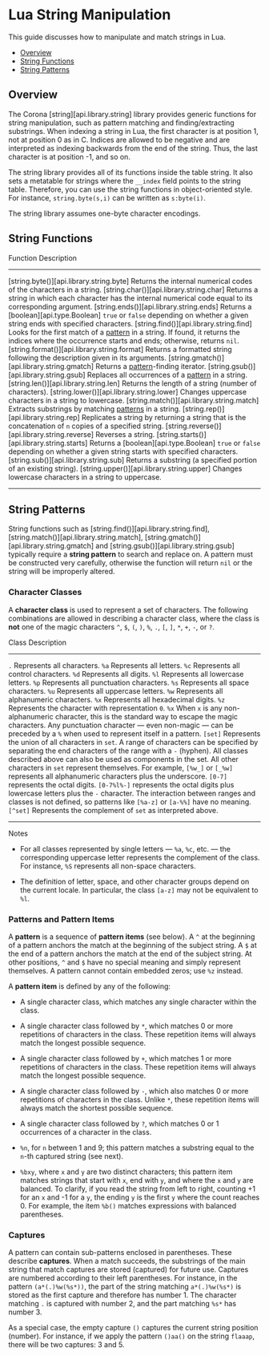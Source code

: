 # Lua String Manipulation

This guide discusses how to manipulate and match strings in Lua.

<div class="guides-toc">

* [Overview](#overview)
* [String Functions](#functions)
* [String Patterns](#patterns)

</div>


<a id="overview"></a>

## Overview

The Corona [string][api.library.string] library provides generic functions for string manipulation, such as pattern matching and finding/extracting substrings. When indexing a string in Lua, the first character is at position 1, not at position 0 as in C. Indices are allowed to be negative and are interpreted as indexing backwards from the end of the string. Thus, the last character is at position -1, and so on.

The string library provides all of its functions inside the table string. It also sets a metatable for strings where the `__index` field points to the string table. Therefore, you can use the string functions in object-oriented style. For instance, `string.byte(s,i)` can be written as `s:byte(i)`.

The string library assumes one-byte character encodings.




<a id="functions"></a>

## String Functions

<div class="inner-table">

Function											Description
--------------------------------------------------	--------------------------
[string.byte()][api.library.string.byte]			Returns the internal numerical codes of the characters in a string.
[string.char()][api.library.string.char]			Returns a string in which each character has the internal numerical code equal to its corresponding argument.
[string.ends()][api.library.string.ends]			Returns a [boolean][api.type.Boolean] `true` or `false` depending on whether a given string ends with specified characters.
[string.find()][api.library.string.find]			Looks for the first match of a [pattern](#patterns) in a string. If found, it returns the indices where the occurrence starts and ends; otherwise, returns `nil`.
[string.format()][api.library.string.format]		Returns a formatted string following the description given in its arguments.
[string.gmatch()][api.library.string.gmatch]		Returns a [pattern](#patterns)-finding iterator.
[string.gsub()][api.library.string.gsub]			Replaces all occurrences of a [pattern](#patterns) in a string.
[string.len()][api.library.string.len]				Returns the length of a string (number of characters).
[string.lower()][api.library.string.lower]			Changes uppercase characters in a string to lowercase.
[string.match()][api.library.string.match]			Extracts substrings by matching [patterns](#patterns) in a string.
[string.rep()][api.library.string.rep]				Replicates a string by returning a string that is the concatenation of `n` copies of a specified string.
[string.reverse()][api.library.string.reverse]		Reverses a string.
[string.starts()][api.library.string.starts]		Returns a [boolean][api.type.Boolean] `true` or `false` depending on whether a given string starts with specified characters.
[string.sub()][api.library.string.sub]				Returns a substring (a specified portion of an existing string).
[string.upper()][api.library.string.upper]			Changes lowercase characters in a string to uppercase.
--------------------------------------------------	--------------------------

</div>




<a id="patterns"></a>

## String Patterns

String functions such as [string.find()][api.library.string.find], [string.match()][api.library.string.match], [string.gmatch()][api.library.string.gmatch] and [string.gsub()][api.library.string.gsub] typically require a __string&nbsp;pattern__ to search and replace on. A pattern must be constructed very carefully, otherwise the function will return `nil` or the string will be improperly altered.

### Character Classes

A __character class__ is used to represent a set of characters. The following combinations are allowed in describing a character class, where the class is __not__ one of the magic characters `^`, `$`, `(`, `)`, `%`, `.`, `[`, `]`, `*`, `+`, `-`, or `?`.

<div class="inner-table">

Class		Description
----------	-------------
`.`			Represents all characters.
`%a`		Represents all letters.
`%c`		Represents all control characters.
`%d`		Represents all digits.
`%l`		Represents all lowercase letters.
`%p`		Represents all punctuation characters.
`%s`		Represents all space characters.
`%u`		Represents all uppercase letters.
`%w`		Represents all alphanumeric characters.
`%x`		Represents all hexadecimal digits.
`%z`		Represents the character with representation `0`.
`%x`		When `x` is any non-alphanumeric character, this is the standard way to escape the magic characters. Any punctuation character — even&nbsp;non-magic — can be preceded by a `%` when used to represent itself in a pattern.
`[set]`		Represents the union of all characters in `set`. A range of characters can be specified by separating the end characters of the range with a&nbsp;`-`&nbsp;(hyphen). All classes described above can also be used as components in the set. All other characters in `set` represent themselves. For example, `[%w_]` or `[_%w]` represents all alphanumeric characters plus the underscore. <nobr>`[0-7]`</nobr> represents the octal digits. <nobr>`[0-7%l%-]`</nobr> represents the octal digits plus lowercase letters plus the `-` character. The interaction between ranges and classes is not defined, so patterns like <nobr>`[%a-z]`</nobr> or <nobr>`[a-%%]`</nobr> have no meaning.
`[^set]`	Represents the complement of `set` as interpreted above.
----------	-------------

</div>

<div class="guide-notebox">
<div class="notebox-title">Notes</div>

* For all classes represented by single letters&nbsp;&mdash; `%a`, `%c`, etc. — the corresponding uppercase letter represents the complement of the class. For instance, `%S` represents all <nobr>non-space</nobr> characters.

* The definition of letter, space, and other character groups depend on the current locale. In particular, the class <nobr>`[a-z]`</nobr> may not be equivalent to `%l`.

</div>

### Patterns and Pattern Items

A __pattern__ is a sequence of __pattern items__ (see below). A&nbsp;`^` at the beginning of a pattern anchors the match at the beginning of the subject string. A&nbsp;`$` at the end of a pattern anchors the match at the end of the subject string. At other positions, `^` and `$` have no special meaning and simply represent themselves. A pattern cannot contain embedded zeros; use `%z` instead.

A __pattern item__ is defined by any of the following:

* A single character class, which matches any single character within the class.

* A single character class followed by `*`, which matches 0 or more repetitions of characters in the class. These repetition items will always match the longest possible sequence.

* A single character class followed by `+`, which matches 1 or more repetitions of characters in the class. These repetition items will always match the longest possible sequence.

* A single character class followed by `-`, which also matches 0 or more repetitions of characters in the class. Unlike `*`, these repetition items will always match the shortest possible sequence.

* A single character class followed by `?`, which matches 0 or 1 occurrences of a character in the class.

* `%n`, for `n` between 1 and 9; this pattern matches a substring equal to the `n`-th captured string (see&nbsp;next).

* `%bxy`, where `x` and `y` are two distinct characters; this pattern item matches strings that start with `x`, end with `y`, and where the `x` and `y` are balanced. To clarify, if you read the string from left to right, counting +1 for an `x` and -1 for a `y`, the ending `y` is the first `y` where the count reaches 0. For example, the item `%b()` matches expressions with balanced parentheses.

### Captures

A pattern can contain sub-patterns enclosed in parentheses. These describe __captures__. When a match succeeds, the substrings of the main string that match captures are stored (captured) for future use. Captures are numbered according to their left parentheses. For instance, in the pattern `(a*(.)%w(%s*))`, the part of the string matching `a*(.)%w(%s*)` is stored as the first capture and therefore has number&nbsp;1. The character matching `.` is captured with number&nbsp;2, and the part matching `%s*` has number&nbsp;3.

As a special case, the empty capture `()` captures the current string position (number). For instance, if we apply the pattern `()aa()` on the string `flaaap`, there will be two captures: 3&nbsp;and&nbsp;5.